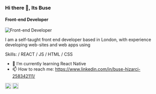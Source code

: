 ### Hi there 👋, Its Buse
#### Front-end Developer
![Front-end Developer](https://pbs.twimg.com/profile_banners/2168255626/1585349103/600x200)

I am a self-taught front end developer based in London, with experience developing web-sites and web apps using

Skills: / REACT / JS / HTML / CSS

- 🌱 I’m currently learning React Native 
- 📫 How to reach me: https://www.linkedin.com/in/buse-hizarci-258342111/ 


[<img src='https://cdn.jsdelivr.net/npm/simple-icons@3.0.1/icons/linkedin.svg' alt='linkedin' height='20'>](https://www.linkedin.com/in/https://www.linkedin.com/in/buse-hizarci-258342111//)  [<img src='https://cdn.jsdelivr.net/npm/simple-icons@3.0.1/icons/icloud.svg' alt='website' height='20'>](www.busehizarci.com)  

